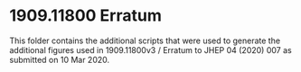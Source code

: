 # 1909.11800 Erratum

This folder contains the additional scripts that were used to generate the
additional figures used in 1909.11800v3 / Erratum to JHEP 04 (2020) 007
as submitted on 10 Mar 2020.
